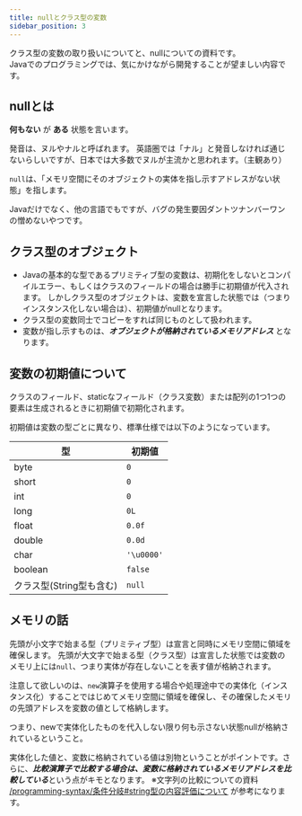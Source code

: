 ```yaml
---
title: nullとクラス型の変数
sidebar_position: 3
---
```


クラス型の変数の取り扱いについてと、nullについての資料です。  
Javaでのプログラミングでは、気にかけながら開発することが望ましい内容です。

## nullとは

**何もない** が **ある** 状態を言います。

発音は、ヌルやナルと呼ばれます。
英語圏では「ナル」と発音しなければ通じないらしいですが、日本では大多数でヌルが主流かと思われます。（主観あり）

`null`は、「メモリ空間にそのオブジェクトの実体を指し示すアドレスがない状態」を指します。

Javaだけでなく、他の言語でもですが、バグの発生要因ダントツナンバーワンの憎めないやつです。

## クラス型のオブジェクト

- Javaの基本的な型であるプリミティブ型の変数は、初期化をしないとコンパイルエラー、もしくはクラスのフィールドの場合は勝手に初期値が代入されます。
しかしクラス型のオブジェクトは、変数を宣言した状態では（つまりインスタンス化しない場合は）、初期値がnullとなります。
- クラス型の変数同士でコピーをすれば同じものとして扱われます。
- 変数が指し示すものは、***オブジェクトが格納されているメモリアドレス*** となります。

## 変数の初期値について

クラスのフィールド、staticなフィールド（クラス変数）または配列の1つ1つの要素は生成されるときに初期値で初期化されます。

初期値は変数の型ごとに異なり、標準仕様では以下のようになっています。

| 型 | 初期値 |
|---|---------|
| byte | `0`
| short | `0`
| int | `0`
| long | `0L`
| float | `0.0f`
| double | `0.0d`
| char | `'\u0000'`
| boolean | `false`
| クラス型(String型も含む) | `null`


## メモリの話

先頭が小文字で始まる型（プリミティブ型）は宣言と同時にメモリ空間に領域を確保します。
先頭が大文字で始まる型（クラス型）は宣言した状態では変数のメモリ上には`null`、つまり実体が存在しないことを表す値が格納されます。

注意して欲しいのは、`new`演算子を使用する場合や処理途中での実体化（インスタンス化）することではじめてメモリ空間に領域を確保し、その確保したメモリの先頭アドレスを変数の値として格納します。

つまり、newで実体化したものを代入しない限り何も示さない状態nullが格納されているということ。

実体化した値と、変数に格納されている値は別物ということがポイントです。さらに、***比較演算子で比較する場合は、変数に格納されているメモリアドレスを比較している***という点がキモとなります。
※文字列の比較についての資料 [/programming-syntax/条件分岐#string型の内容評価について](/programming-syntax/条件分岐#string型の内容評価について) が参考になります。
